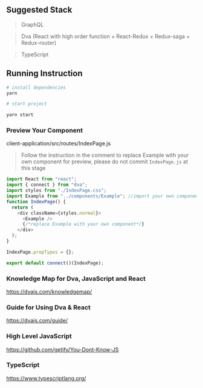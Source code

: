 ## Suggested Stack

> GraphQL

> Dva (React with high order function + React-Redux + Redux-saga + Redux-router)

> TypeScript

## Running Instruction

```bash
# install dependencies
yarn

# start project

yarn start
```

### Preview Your Component

client-application/src/routes/IndexPage.js

> Follow the instruction in the comment to replace Example with your own component for preview, please do not commit `IndexPage.js` at this stage

```javascript
import React from "react";
import { connect } from "dva";
import styles from "./IndexPage.css";
import Example from "../components/Example"; //import your own component following this format
function IndexPage() {
  return (
    <div className={styles.normal}>
      <Example />
      {/*replace Example with your own component*/}
    </div>
  );
}

IndexPage.propTypes = {};

export default connect()(IndexPage);
```

### Knowledge Map for Dva, JavaScript and React

https://dvajs.com/knowledgemap/

### Guide for Using Dva & React

https://dvajs.com/guide/

### High Level JavaScript

https://github.com/getify/You-Dont-Know-JS

### TypeScript

https://www.typescriptlang.org/
